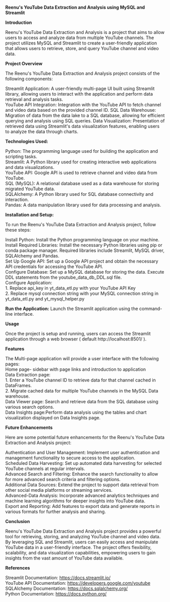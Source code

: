 **Reenu's YouTube Data Extraction and Analysis using MySQL and Streamlit**

**Introduction**

Reenu's YouTube Data Extraction and Analysis is a project that aims to allow users to access and analyze data from multiple YouTube channels. The project utilizes MySQL and Streamlit to create a user-friendly application that allows users to retrieve, store, and query YouTube channel and video data.

**Project Overview**

The Reenu's YouTube Data Extraction and Analysis project consists of the following components:

Streamlit Application: A user-friendly multi-page UI built using Streamlit library, allowing users to interact with the application and perform data retrieval and analysis tasks.  
YouTube API Integration: Integration with the YouTube API to fetch channel and video data based on the provided channel ID.
SQL Data Warehouse: Migration of data from the data lake to a SQL database, allowing for efficient querying and analysis using SQL queries.
Data Visualization: Presentation of retrieved data using Streamlit's data visualization features, enabling users to analyze the data through charts.

**Technologies Used:**

Python: The programming language used for building the application and scripting tasks.  
Streamlit: A Python library used for creating interactive web applications and data visualizations.  
YouTube API: Google API is used to retrieve channel and video data from YouTube.  
SQL (MySQL): A relational database used as a data warehouse for storing migrated YouTube data.  
SQLAlchemy: A Python library used for SQL database connectivity and interaction.  
Pandas: A data manipulation library used for data processing and analysis.  

**Installation and Setup:**

To run the Reenu's YouTube Data Extraction and Analysis project, follow these steps:  

Install Python: Install the Python programming language on your machine.  
Install Required Libraries: Install the necessary Python libraries using pip or conda package manager. Required libraries include Streamlit, MySQL driver, SQLAlchemy and Pandas.  
Set Up Google API: Set up a Google API project and obtain the necessary API credentials for accessing the YouTube API.  
Configure Database: Set up a MySQL database for storing the data. Execute DDL statements from the youtube_data_db_DDL.sql file.  
Configure Application:   
    1. Replace api_key in yt_data_etl.py with your YouTube API Key  
    2. Replace mysql connection string with your MySQL connection string in yt_data_etl.py and yt_mysql_helper.py  

**Run the Application:** Launch the Streamlit application using the command-line interface.  

**Usage**  
  
Once the project is setup and running, users can access the Streamlit application through a web browser ( default http://localhost:8501/ ).  

**Features** 
  
The Multi-page application will provide a user interface with the following pages:   
Home page- sidebar with page links and introduction to application  
Data Extraction page:  
        1. Enter a YouTube channel ID to retrieve data for that channel cached in DataFrames.  
        2. Migrate cached data for multiple YouTube channels in the MySQL Data warehouse.  
Data Viewer page: Search and retrieve data from the SQL database using various search options.  
Data Insights page:Perform data analysis using the tables and chart visualization displayed on Data Insights page.  

**Future Enhancements**  

Here are some potential future enhancements for the Reenu's YouTube Data Extraction and Analysis project:  

Authentication and User Management: Implement user authentication and management functionality to secure access to the application.  
Scheduled Data Harvesting: Set up automated data harvesting for selected YouTube channels at regular intervals.  
Advanced Search and Filtering: Enhance the search functionality to allow for more advanced search criteria and filtering options.  
Additional Data Sources: Extend the project to support data retrieval from other social media platforms or streaming services.  
Advanced-Data Analysis: Incorporate advanced analytics techniques and machine learning algorithms for deeper insights into YouTube data.  
Export and Reporting: Add features to export data and generate reports in various formats for further analysis and sharing.  

**Conclusion**  
  
Reenu's YouTube Data Extraction and Analysis project provides a powerful tool for retrieving, storing, and analyzing YouTube channel and video data. By leveraging SQL and Streamlit, users can easily access and manipulate YouTube data in a user-friendly interface. The project offers flexibility, scalability, and data visualization capabilities, empowering users to gain insights from the vast amount of YouTube data available.  

**References**  

Streamlit Documentation: https://docs.streamlit.io/  
YouTube API Documentation: https://developers.google.com/youtube  
SQLAlchemy Documentation: https://docs.sqlalchemy.org/  
Python Documentation: https://docs.python.org/  
